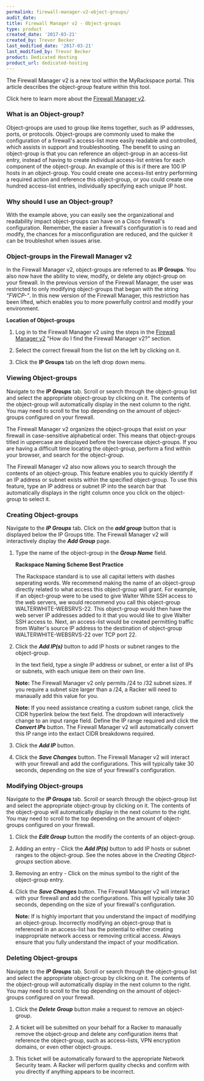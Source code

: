 ```yaml
---
permalink: firewall-manager-v2-object-groups/
audit_date:
title: Firewall Manager v2 - Object-groups
type: product
created_date: '2017-03-21'
created_by: Trevor Becker
last_modified_date: '2017-03-21'
last_modified_by: Trevor Becker
product: Dedicated Hosting
product_url: dedicated-hosting
---
```


<!-- IMAGE "Logo" -->
The Firewall Manager v2 is a new tool within the MyRackspace portal. This article describes the object-group feature within this tool. 

Click here to learn more about the [Firewall Manager v2](https://support.rackspace.com/how-to/firewall-manager-v2).

### What is an Object-group?

Object-groups are used to group like items together, such as IP addresses, ports, or protocols. Object-groups are commonly used to make the configuration of a firewall's access-list more easily readable and controlled, which assists in support and troubleshooting. The benefit to using an object-group is that you can reference an object-group in an access-list entry, instead of having to create individual access-list entries for each component of the object-group. An example of this is if there are 100 IP hosts in an object-group. You could create one access-list entry performing a required action and reference this object-group, or you could create one hundred access-list entries, individually specifying each unique IP host. 

### Why should I use an Object-group?

With the example above, you can easily see the organizational and readability impact object-groups can have on a Cisco firewall's configuration. Remember, the easier a firewall's configuration is to read and modify, the chances for a misconfiguration are reduced, and the quicker it can be troubleshot when issues arise.

### Object-groups in the Firewall Manager v2

In the Firewall Manager v2, object-groups are referred to as **IP Groups**. You also now have the ability to view, modify, or delete any object-group on your firewall. In the previous version of the Firewall Manager, the user was restricted to only modifying object-groups that began with the string _"FWCP-"_. In this new version of the Firewall Manager, this restriction has been lifted, which enables you to more powerfully control and modify your environment.

**Location of Object-groups**

1. Log in to the Firewall Manager v2 using the steps in the [Firewall Manager v2](https://support.rackspace.com/how-to/firewall-manager-v2) "How do I find the Firewall Manager v2?" section.

2. Select the correct firewall from the list on the left by clicking on it.

3. Click the **IP Groups** tab on the left drop down menu.

<!-- Image IP Groups --->

### Viewing Object-groups

Navigate to the **_IP Groups_** tab. Scroll or search through the object-group list and select the appropriate object-group by clicking on it. The contents of the object-group will automatically display in the next column to the right. You may need to scroll to the top depending on the amount of object-groups configured on your firewall.

The Firewall Manager v2 organizes the object-groups that exist on your firewall in case-sensitive alphabetical order. This means that object-groups titled in uppercase are displayed before the lowercase object-groups. If you are having a difficult time locating the object-group, perform a find within your browser, and search for the object-group.

The Firewall Manager v2 also now allows you to search through the contents of an object-group. This feature enables you to quickly identify if an IP address or subnet exists within the specified object-group. To use this feature, type an IP address or subnet IP into the search bar that automatically displays in the right column once you click on the object-group to select it.

### Creating Object-groups

Navigate to the **_IP Groups_** tab. Click on the **_add group_** button that is displayed below the IP Groups title. The Firewall Manager v2 will interactively display the **_Add Group_** page.

1. Type the name of the object-group in the **_Group Name_** field. 

    **Rackspace Naming Scheme Best Practice**

    The Rackspace standard is to use all capital letters with dashes seperating words. We recommend making the name of an object-group directly related to what access this object-group will grant. For example, if an object-group were to be used to give Walter White SSH access to the web servers, we would recommend you call this object-group WALTERWHITE-WEBSRVS-22. This object-group would then have the web server IP addresses added to it that you would like to give Walter SSH access to. Next, an access-list would be created permitting traffic from Walter's source IP address to the destination of object-group WALTERWHITE-WEBSRVS-22 over TCP port 22.

2. Click the **_Add IP(s)_** button to add IP hosts or subnet ranges to the object-group. 

    In the text field, type a single IP address or subnet, or enter a list of IPs or subnets, with each unique item on their own line. 
    
    **Note:** The Firewall Manager v2 only permits /24 to /32 subnet sizes. If you require a subnet size larger than a /24, a Racker will need to manaually add this value for you.
    
    **Note:** If you need assistance creating a custom subnet range, click the CIDR hyperlink below the text field. The dropdown will interactively change to an input range field. Define the IP range required and click the **_Convert IPs_** button. The Firewall Manager v2 will automatically convert this IP range into the extact CIDR breakdowns required.
    
3. Click the **_Add IP_** button.  

4. Click the **_Save Changes_** button. The Firewall Manager v2 will interact with your firewall and add the configurations. This will typically take 30 seconds, depending on the size of your firewall's configuration.

### Modifying Object-groups

Navigate to the **_IP Groups_** tab. Scroll or search through the object-group list and select the appropriate object-group by clicking on it. The contents of the object-group will automatically display in the next column to the right. You may need to scroll to the top depending on the amount of object-groups configured on your firewall.

1. Click the **_Edit Group_** button the modify the contents of an object-group.

2. Adding an entry - Click the **_Add IP(s)_** button to add IP hosts or subnet ranges to the object-group. See the notes above in the _Creating Object-groups_ section above.

3. Removing an entry - Click on the minus symbol to the right of the object-group entry.

4. Click the **_Save Changes_** button. The Firewall Manager v2 will interact with your firewall and add the configurations. This will typically take 30 seconds, depending on the size of your firewall's configuration.

   **Note:** If is highly important that you understand the impact of modifying an object-group. Incorrectly modifying an object-group that is referenced in an access-list has the potential to either creating inappropriate network access or removing critical access. Always ensure that you fully understand the impact of your modification.

### Deleting Object-groups

Navigate to the **_IP Groups_** tab. Scroll or search through the object-group list and select the appropriate object-group by clicking on it. The contents of the object-group will automatically display in the next column to the right. You may need to scroll to the top depending on the amount of object-groups configured on your firewall.

1. Click the **_Delete Group_** button make a request to remove an object-group.

2. A ticket will be submitted on your behalf for a Racker to manaually remove the object-group and delete any configuration items that reference the object-group, such as access-lists, VPN encryption domains, or even other object-groups.

3. This ticket will be automatically forward to the appropriate Network Security team. A Racker will perform quality checks and confirm with you directly if anything appears to be incorrect.
